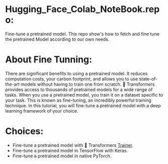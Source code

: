 # Hugging_Face_Colab_NoteBook.repo:
Fine-tune a pretrained model. This repo show's how to fetch and fine tune the pretrained Model according to our own needs.
# About Fine Tunning:
There are significant benefits to using a pretrained model. It reduces computation costs, your carbon footprint, and allows you to use state-of-the-art models without having to train one from scratch. 🤗 Transformers provides access to thousands of pretrained models for a wide range of tasks. When you use a pretrained model, you train it on a dataset specific to your task. This is known as fine-tuning, an incredibly powerful training technique. In this tutorial, you will fine-tune a pretrained model with a deep learning framework of your choice.

# Choices:
- Fine-tune a pretrained model with 🤗 Transformers <a href = https://huggingface.co/docs/transformers/main/en/main_classes/trainer#transformers.Trainer>Trainer</a>.
- Fine-tune a pretrained model in TensorFlow with Keras.
- Fine-tune a pretrained model in native PyTorch.
